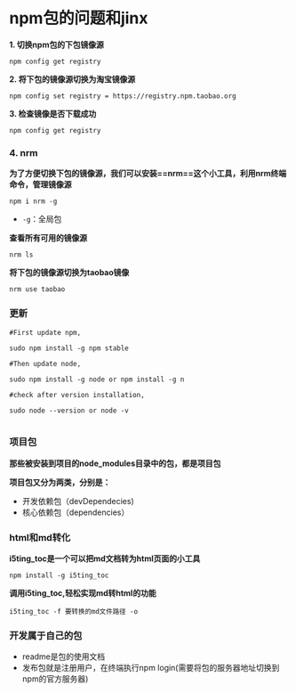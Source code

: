 # npm包的问题和jinx

**1. 切换npm包的下包镜像源**

```
npm config get registry
```



**2. 将下包的镜像源切换为淘宝镜像源**

```
npm config set registry = https://registry.npm.taobao.org
```



**3. 检查镜像是否下载成功**

```
npm config get registry
```



### **4. nrm**

**为了方便切换下包的镜像源，我们可以安装==nrm==这个小工具，利用nrm终端命令，管理镜像源**

```
npm i nrm -g
```

+ `-g`：全局包

**查看所有可用的镜像源**

```
nrm ls
```



**将下包的镜像源切换为taobao镜像**

```
nrm use taobao
```



### 更新

```
#First update npm,
 
sudo npm install -g npm stable
 
#Then update node,
 
sudo npm install -g node or npm install -g n
 
#check after version installation,
 
sudo node --version or node -v
 
```



### 项目包

**那些被安装到项目的node_modules目录中的包，都是项目包**

**项目包又分为两类，分别是：**

+ 开发依赖包（devDependecies)
+ 核心依赖包（dependencies）



### html和md转化

**i5ting_toc是一个可以把md文档转为html页面的小工具**

```
npm install -g i5ting_toc
```

**调用i5ting_toc,轻松实现md转html的功能**

```
i5ting_toc -f 要转换的md文件路径 -o
```



### 开发属于自己的包

+ readme是包的使用文档
+ 发布包就是注册用户，在终端执行npm login(需要将包的服务器地址切换到npm的官方服务器)



